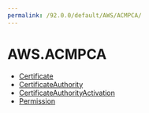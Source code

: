```yaml
---
permalink: /92.0.0/default/AWS/ACMPCA/
---
```


# AWS.ACMPCA



* [Certificate](Certificate.md)
* [CertificateAuthority](CertificateAuthority.md)
* [CertificateAuthorityActivation](CertificateAuthorityActivation.md)
* [Permission](Permission.md)